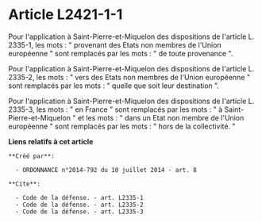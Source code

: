 # Article L2421-1-1

Pour l'application à Saint-Pierre-et-Miquelon des dispositions de l'article L. 2335-1, les mots : " provenant des Etats non
membres de l'Union européenne " sont remplacés par les mots : " de toute provenance ". 

Pour l'application à Saint-Pierre-et-Miquelon des dispositions de l'article L. 2335-2, les mots : " vers des Etats non
membres de l'Union européenne " sont remplacés par les mots : " quelle que soit leur destination ". 

Pour l'application à Saint-Pierre-et-Miquelon des dispositions de l'article L. 2335-3, les mots : " en France " sont
remplacés par les mots : " à Saint-Pierre-et-Miquelon " et les mots : " dans un Etat non membre de l'Union européenne " sont
remplacés par les mots : " hors de la collectivité. "

**Liens relatifs à cet article**

	**Créé par**:

	  - ORDONNANCE n°2014-792 du 10 juillet 2014 - art. 8

	**Cite**:

	  - Code de la défense. - art. L2335-1
	  - Code de la défense. - art. L2335-2
	  - Code de la défense. - art. L2335-3

